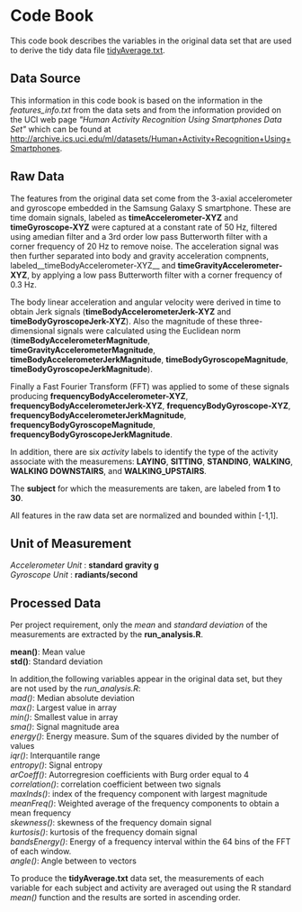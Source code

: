 # **Code Book**

This code book describes the variables in the original data set that are used to derive the tidy data file  [tidyAverage.txt](https://github.com/misunnylife/Getting-and-Cleaning-Data/blob/master/tidyAverage.txt).

## Data Source
This information in this code book is based on the information in the *features_info.txt* from the data sets and from the information provided on the UCI web page _"Human Activity Recognition Using Smartphones Data Set"_ which can be found at  http://archive.ics.uci.edu/ml/datasets/Human+Activity+Recognition+Using+Smartphones.

## Raw Data
The features from the original data set come from the 3-axial accelerometer and gyroscope embedded in the Samsung Galaxy S smartphone. These are time domain signals, labeled as __timeAccelerometer-XYZ__ and __timeGyroscope-XYZ__ were captured at a constant rate of 50 Hz, filtered using amedian filter and a 3rd order low pass Butterworth filter with a corner frequency of 20 Hz to remove noise. The acceleration signal was then further separated into body and gravity acceleration compnents, labeled__timeBodyAccelerometer-XYZ__ and __timeGravityAccelerometer-XYZ__, by applying a low pass Butterworth filter with a corner frequency of 0.3 Hz.

The body linear acceleration and angular velocity were derived in time to obtain Jerk signals (__timeBodyAccelerometerJerk-XYZ__ and __timeBodyGyroscopeJerk-XYZ__). Also the magnitude of these three-dimensional signals were calculated using the Euclidean norm (__timeBodyAccelerometerMagnitude__, __timeGravityAccelerometerMagnitude__, __timeBodyAccelerometerJerkMagnitude__, __timeBodyGyroscopeMagnitude__, __timeBodyGyroscopeJerkMagnitude__).

Finally a Fast Fourier Transform (FFT) was applied to some of these signals producing __frequencyBodyAccelerometer-XYZ__, __frequencyBodyAccelerometerJerk-XYZ__, __frequencyBodyGyroscope-XYZ__, __frequencyBodyAccelerometerJerkMagnitude__, __frequencyBodyGyroscopeMagnitude__, __frequencyBodyGyroscopeJerkMagnitude__.

In addition, there are six _activity_ labels to identify the type of the activity associate with the measuremens: __LAYING__, __SITTING__, __STANDING__, __WALKING__, __WALKING DOWNSTAIRS__, and __WALKING_UPSTAIRS__.

The __subject__ for which the measurements are taken, are labeled from __1__ to __30__.

All features in the raw data set are normalized and bounded within [-1,1].

## Unit of Measurement
_Accelerometer Unit_ : __standard gravity g__  
_Gyroscope Unit_     : __radiants/second__

## Processed Data
Per project requirement, only the _mean_ and _standard deviation_ of the measurements are extracted by the __run_analysis.R__.

__mean()__: Mean value   
__std()__:  Standard deviation

In addition,the following variables appear in the original data set, but they are not used by the  _run_analysis.R_:  
_mad()_: Median absolute deviation  
_max()_: Largest value in array  
_min()_: Smallest value in array  
_sma()_: Signal magnitude area  
_energy()_: Energy measure. Sum of the squares divided by the number of values  
_iqr()_: Interquantile range  
_entropy()_: Signal entropy  
_arCoeff()_: Autorregresion coefficients with Burg order equal to 4  
_correlation()_: correlation coefficient between two signals  
_maxInds()_: index of the frequency component with largest magnitude  
_meanFreq()_: Weighted average of the frequency components to obtain a mean frequency  
_skewness()_: skewness of the frequency domain signal   
_kurtosis()_: kurtosis of the frequency domain signal   
_bandsEnergy()_: Energy of a frequency interval within the 64 bins of the FFT of each window.  
_angle()_: Angle between to vectors  

To produce the __tidyAverage.txt__ data set, the measurements of each variable for each subject and activity are averaged out using the R standard _mean()_ function and the results are sorted in ascending order.